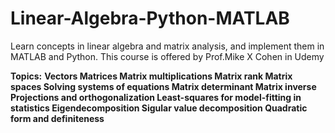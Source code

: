 # Linear-Algebra-Python-MATLAB
Learn concepts in linear algebra and matrix analysis, and implement them in MATLAB and Python.
This course is offered by Prof.Mike X Cohen in Udemy

**Topics:**
**Vectors
Matrices
Matrix multiplications
Matrix rank
Matrix spaces
Solving systems of equations
Matrix determinant
Matrix inverse
Projections and orthogonalization
Least-squares for model-fitting in statistics
Eigendecomposition
Sigular value decomposition
Quadratic form and definiteness**
